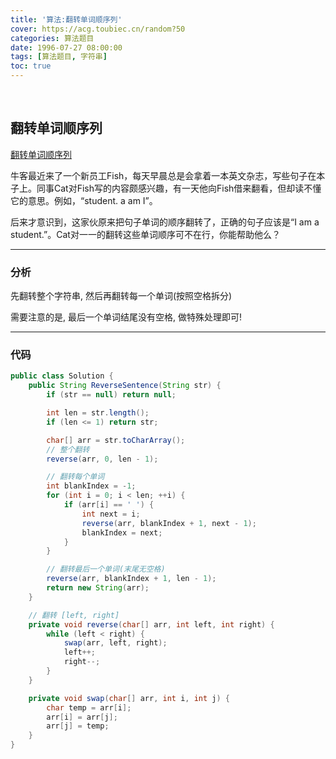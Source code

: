 ```yaml
---
title: '算法:翻转单词顺序列'
cover: https://acg.toubiec.cn/random?50
categories: 算法题目
date: 1996-07-27 08:00:00
tags: [算法题目, 字符串]
toc: true
---
```


<br/>

<!--more-->

## 翻转单词顺序列

[翻转单词顺序列](https://www.nowcoder.com/practice/3194a4f4cf814f63919d0790578d51f3?tpId=13&tqId=11197&tPage=3&rp=1&ru=%2Fta%2Fcoding-interviews&qru=%2Fta%2Fcoding-interviews%2Fquestion-ranking)

牛客最近来了一个新员工Fish，每天早晨总是会拿着一本英文杂志，写些句子在本子上。同事Cat对Fish写的内容颇感兴趣，有一天他向Fish借来翻看，但却读不懂它的意思。例如，“student. a am I”。

后来才意识到，这家伙原来把句子单词的顺序翻转了，正确的句子应该是“I am a student.”。Cat对一一的翻转这些单词顺序可不在行，你能帮助他么？

****

### 分析

先翻转整个字符串, 然后再翻转每一个单词(按照空格拆分)

需要注意的是, 最后一个单词结尾没有空格, 做特殊处理即可!

****

### 代码

```java
public class Solution {
    public String ReverseSentence(String str) {
        if (str == null) return null;

        int len = str.length();
        if (len <= 1) return str;

        char[] arr = str.toCharArray();
        // 整个翻转
        reverse(arr, 0, len - 1);

        // 翻转每个单词
        int blankIndex = -1;
        for (int i = 0; i < len; ++i) {
            if (arr[i] == ' ') {
                int next = i;
                reverse(arr, blankIndex + 1, next - 1);
                blankIndex = next;
            }
        }

        // 翻转最后一个单词(末尾无空格)
        reverse(arr, blankIndex + 1, len - 1);
        return new String(arr);
    }

    // 翻转 [left, right]
    private void reverse(char[] arr, int left, int right) {
        while (left < right) {
            swap(arr, left, right);
            left++;
            right--;
        }
    }

    private void swap(char[] arr, int i, int j) {
        char temp = arr[i];
        arr[i] = arr[j];
        arr[j] = temp;
    }
}
```

